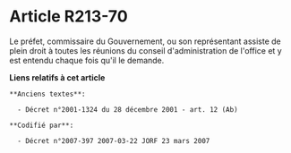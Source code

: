 # Article R213-70

Le préfet, commissaire du Gouvernement, ou son représentant assiste de plein droit à toutes les réunions du conseil
d'administration de l'office et y est entendu chaque fois qu'il le demande.

**Liens relatifs à cet article**

	**Anciens textes**:

	  - Décret n°2001-1324 du 28 décembre 2001 - art. 12 (Ab)

	**Codifié par**:

	  - Décret n°2007-397 2007-03-22 JORF 23 mars 2007
